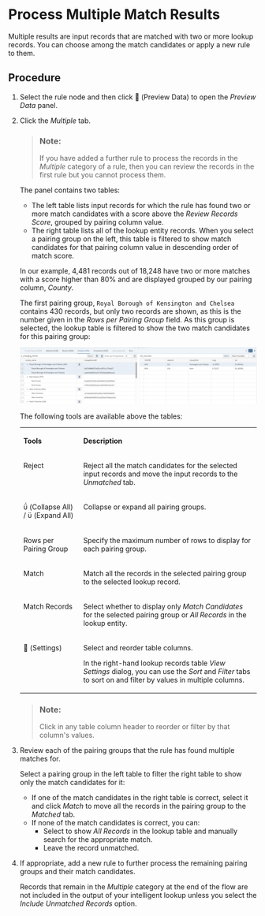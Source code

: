 <!-- loiocb2b78a037c346ccad0ade79c6e85c54 -->

<link rel="stylesheet" type="text/css" href="../css/sap-icons.css"/>

# Process Multiple Match Results

Multiple results are input records that are matched with two or more lookup records. You can choose among the match candidates or apply a new rule to them.



<a name="loiocb2b78a037c346ccad0ade79c6e85c54__steps_hmz_25d_cqb"/>

## Procedure

1.  Select the rule node and then click <span class="FPA-icons"></span> \(Preview Data\) to open the *Preview Data* panel.

2.  Click the *Multiple* tab.

    > ### Note:  
    > If you have added a further rule to process the records in the *Multiple* category of a rule, then you can review the records in the first rule but you cannot process them.

    The panel contains two tables:

    -   The left table lists input records for which the rule has found two or more match candidates with a score above the *Review Records Score*, grouped by pairing column value.
    -   The right table lists all of the lookup entity records. When you select a pairing group on the left, this table is filtered to show match candidates for that pairing column value in descending order of match score.

    In our example, 4,481 records out of 18,248 have two or more matches with a score higher than 80% and are displayed grouped by our pairing column, *County*.

    The first pairing group, `Royal Borough of Kensington and Chelsea` contains 430 records, but only two records are shown, as this is the number given in the *Rows per Pairing Group* field. As this group is selected, the lookup table is filtered to show the two match candidates for this pairing group:

    ![](images/IL_Results_-_Multiple_90ceef5.png)

    The following tools are available above the tables:


    <table>
    <tr>
    <th valign="top">

    Tools


    
    </th>
    <th valign="top">

    Description


    
    </th>
    </tr>
    <tr>
    <td valign="top">

    Reject


    
    </td>
    <td valign="top">

    Reject all the match candidates for the selected input records and move the input records to the *Unmatched* tab.


    
    </td>
    </tr>
    <tr>
    <td valign="top">

    <span class="SAP-icons"></span> \(Collapse All\) / <span class="SAP-icons"></span> \(Expand All\)


    
    </td>
    <td valign="top">

    Collapse or expand all pairing groups.


    
    </td>
    </tr>
    <tr>
    <td valign="top">

    Rows per Pairing Group


    
    </td>
    <td valign="top">

    Specify the maximum number of rows to display for each pairing group.


    
    </td>
    </tr>
    <tr>
    <td valign="top">

    Match


    
    </td>
    <td valign="top">

    Match all the records in the selected pairing group to the selected lookup record.


    
    </td>
    </tr>
    <tr>
    <td valign="top">

    Match Records


    
    </td>
    <td valign="top">

    Select whether to display only *Match Candidates* for the selected pairing group or *All Records* in the lookup entity.


    
    </td>
    </tr>
    <tr>
    <td valign="top">

    <span class="FPA-icons"></span> \(Settings\)


    
    </td>
    <td valign="top">

    Select and reorder table columns. 

    In the right-hand lookup records table *View Settings* dialog, you can use the *Sort* and *Filter* tabs to sort on and filter by values in multiple columns.


    
    </td>
    </tr>
    </table>
    
    > ### Note:  
    > Click in any table column header to reorder or filter by that column's values.

3.  Review each of the pairing groups that the rule has found multiple matches for.

    Select a pairing group in the left table to filter the right table to show only the match candidates for it:

    -   If one of the match candidates in the right table is correct, select it and click *Match* to move all the records in the pairing group to the *Matched* tab.
    -   If none of the match candidates is correct, you can:
        -   Select to show *All Records* in the lookup table and manually search for the appropriate match.
        -   Leave the record unmatched.


4.  If appropriate, add a new rule to further process the remaining pairing groups and their match candidates.

    Records that remain in the *Multiple* category at the end of the flow are not included in the output of your intelligent lookup unless you select the *Include Unmatched Records* option.


